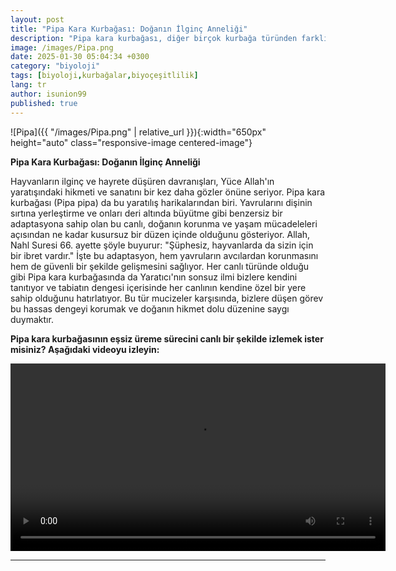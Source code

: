 ```yaml
---
layout: post
title: "Pipa Kara Kurbağası: Doğanın İlginç Anneliği"
description: "Pipa kara kurbağası, diğer birçok kurbağa türünden farklı olarak yumurtalarını dişinin sırtında taşır."
image: /images/Pipa.png
date: 2025-01-30 05:04:34 +0300
category: "biyoloji" 
tags: [biyoloji,kurbağalar,biyoçeşitlilik] 
lang: tr
author: isunion99
published: true
---
```


![Pipa]({{ "/images/Pipa.png" | relative_url }}){:width="650px" height="auto" class="responsive-image centered-image"}

**Pipa Kara Kurbağası: Doğanın İlginç Anneliği**

Hayvanların ilginç ve hayrete düşüren davranışları, Yüce Allah'ın yaratışındaki hikmeti ve sanatını bir kez daha gözler önüne seriyor. Pipa kara kurbağası (Pipa pipa) da bu yaratılış harikalarından biri. Yavrularını dişinin sırtına yerleştirme ve onları deri altında büyütme gibi benzersiz bir adaptasyona sahip olan bu canlı, doğanın korunma ve yaşam mücadeleleri açısından ne kadar kusursuz bir düzen içinde olduğunu gösteriyor. Allah, Nahl Suresi 66. ayette şöyle buyurur: "Şüphesiz, hayvanlarda da sizin için bir ibret vardır." İşte bu adaptasyon, hem yavruların avcılardan korunmasını hem de güvenli bir şekilde gelişmesini sağlıyor. Her canlı türünde olduğu gibi Pipa kara kurbağasında da Yaratıcı'nın sonsuz ilmi bizlere kendini tanıtıyor ve tabiatın dengesi içerisinde her canlının kendine özel bir yere sahip olduğunu hatırlatıyor. Bu tür mucizeler karşısında, bizlere düşen görev bu hassas dengeyi korumak ve doğanın hikmet dolu düzenine saygı duymaktır.

**Pipa kara kurbağasının eşsiz üreme sürecini canlı bir şekilde izlemek ister misiniz? Aşağıdaki videoyu izleyin:** 

<video width="600" height="300" controls>
  <source src="/assets/videos/Pipa.mp4" type="video/mp4">
  <source src="/assets/videos/Pipa.webm" type="video/webm">
  Tarayıcınız bu videoyu desteklemiyor. Lütfen [dosyayı indirin](/assets/videos/pipa-kurbagasi.mp4).
</video>




---

